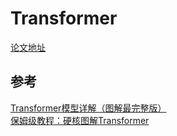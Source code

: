 # Transformer
[论文地址]()
## 参考
[Transformer模型详解（图解最完整版）](https://zhuanlan.zhihu.com/p/338817680)  
[保姆级教程：硬核图解Transformer](https://mp.weixin.qq.com/s/jx-2Ai2YKbwODW6uJaF3hQ)